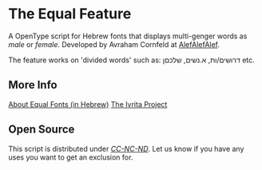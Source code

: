 # The Equal Feature

A OpenType script for Hebrew fonts that displays multi-genger words as *male* or *female*. Developed by Avraham Cornfeld at [AlefAlefAlef](https://alefalefalef.co.il).

The feature works on 'divided words' such as: דרושים/ות, א.נשים, שלכםן etc.

## More Info

[About Equal Fonts (in Hebrew)](https://github.com/AlefAlefAlef/equal-feature)
[The Ivrita Project](https://github.com/AlefAlefAlef/ivrita)

## Open Source

This script is distributed under [*CC-NC-ND*](https://creativecommons.org/licenses/by-nc-nd/3.0/). Let us know if you have any uses you want to get an exclusion for.